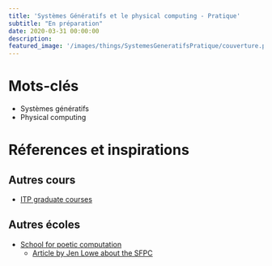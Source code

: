 ```yaml
---
title: 'Systèmes Génératifs et le physical computing - Pratique'
subtitle: "En préparation"
date: 2020-03-31 00:00:00
description: 
featured_image: '/images/things/SystemesGeneratifsPratique/couverture.png'
---
```


# Mots-clés

* Systèmes génératifs
* Physical computing

# Réferences et inspirations

## Autres cours

* [ITP graduate courses](https://tisch.nyu.edu/itp/courses/itp-courses)


## Autres écoles

* [School for poetic computation](https://sfpc.io/)
  * [Article by Jen Lowe about the SFPC](http://stet.editorially.com/articles/clearing-space/)

